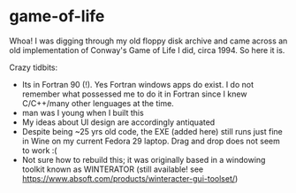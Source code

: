 # game-of-life

Whoa! I was digging through my old floppy disk archive and came across an old implementation of Conway's Game of Life I did, circa 1994. So here it is.

Crazy tidbits:
- Its in Fortran 90 (!). Yes Fortran windows apps do exist. I do not remember what possessed me to do it in Fortran since I knew C/C++/many other lenguages at the time.
- man was I young when I built this
- My ideas about UI design are accordingly antiquated
- Despite being ~25 yrs old code, the EXE (added here) still runs just fine in Wine on my current Fedora 29 laptop. Drag and drop does not seem to work :(
- Not sure how to rebuild this; it was originally based in a windowing toolkit known as WINTERATOR (still available! see https://www.absoft.com/products/winteracter-gui-toolset/)
